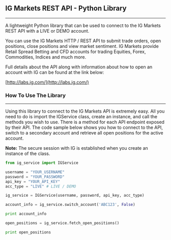 ## IG Markets REST API - Python Library
--------------------------------------

A lightweight Python library that can be used to connect to the IG Markets REST API with a LIVE or DEMO account.

You can use the IG Markets HTTP / REST API to submit trade orders, open positions, close positions and view market sentiment. IG Markets provide Retail Spread Betting and CFD accounts for trading Equities, Forex, Commodities, Indices and much more.

Full details about the API along with information about how to open an account with IG can be found at the link below:

[http://labs.ig.com/](http://labs.ig.com/)

### How To Use The Library
--------------------------

Using this library to connect to the IG Markets API is extremely easy. All you need to do is import the IGService class, create an instance, and call the methods you wish to use. There is a method for each API endpoint exposed by their API. The code sample below shows you how to connect to the API, switch to a secondary account and retrieve all open positions for the active account.

**Note:** The secure session with IG is established when you create an instance of the class.

```python
from ig_service import IGService

username = "YOUR_USERNAME"
password = "YOUR_PASSWORD"
api_key = "YOUR_API_KEY"
acc_type = "LIVE" # LIVE / DEMO

ig_service = IGService(username, password, api_key, acc_type)

account_info = ig_service.switch_account('ABC123', False)

print account_info

open_positions = ig_service.fetch_open_positions()

print open_positions
```
